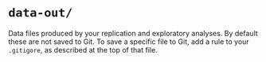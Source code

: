 # `data-out/`

Data files produced by your replication and exploratory analyses.
By default these are not saved to Git.
To save a specific file to Git, add a rule to your `.gitigore`, as described at the top of that file.

